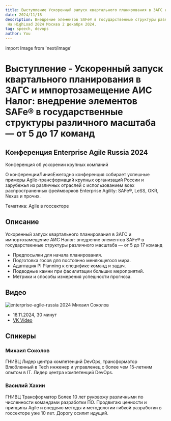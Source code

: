 ```yaml
---
title: Выступление Ускоренный запуск квартального планирования в ЗАГС и импортозамещение АИС Налог
date: 2024/11/18
description: Внедрение элементов SAFe® в государственные структуры различного масштаба — от 5 до 17 команд
 На HighLoad 2024 Москва 2 декабря 2024.
tag: speech, devops 
author: You
---
```


import Image from 'next/image'

# Выступление - Ускоренный запуск квартального планирования в ЗАГС и импортозамещение АИС Налог: внедрение элементов SAFe® в государственные структуры различного масштаба — от 5 до 17 команд

## Конференция Enterprise Agile Russia 2024

Конференция об ускорении крупных компаний

О конференцииЛинияЕжегодно конференция собирает успешные примеры Agile-трансформаций крупных организаций России и зарубежья из различных отраслей с использованием всех распространенных фреймворков Enterprise Agility: SAFe®, LeSS, OKR, Nexus и прочих.

Тематика: Agile в госсекторе

## Описание

Ускоренный запуск квартального планирования в ЗАГС и импортозамещение АИС Налог: внедрение элементов SAFe® в государственные структуры различного масштаба — от 5 до 17 команд

- Предпосылки для начала планирования.
- Подготовка госов для постоянно меняющегося мира.
- Адаптация PI Planning к специфике команд и задач.
- Подводные камни при фасилитации больших мероприятий.
- Метрики и способы измерения успешности прогноза.

## Видео

<Image
  src="/images/enterprise-agile-russia-2024-sokolov.jpg"
  alt="enterprise-agile-russia 2024 Михаил Соколов"
  width={1572}
  height={876}
  priority
  className="next-image"
/>

- 18.11.2024, 30 минут
- [VK Video](https://vk.com/video-210819457_456239756)

## Спикеры

### Михаил Соколов

ГНИВЦ
Лидер центра компетенций DevOps, трансформатор
Влюбленный в Tech инженер и управленец с более чем 15-летним опытом в IT. Лидер центра компетенций DevOps.

### Василий Хахин

ГНИВЦ
Трансформатор
Более 10 лет руковожу различными по численности командами разработки ПО. Продвигаю ценности и принципы Agile и внедряю методы и методологии гибкой разработки в госсекторе уже 10 лет. Дорогу осилит идущий.
